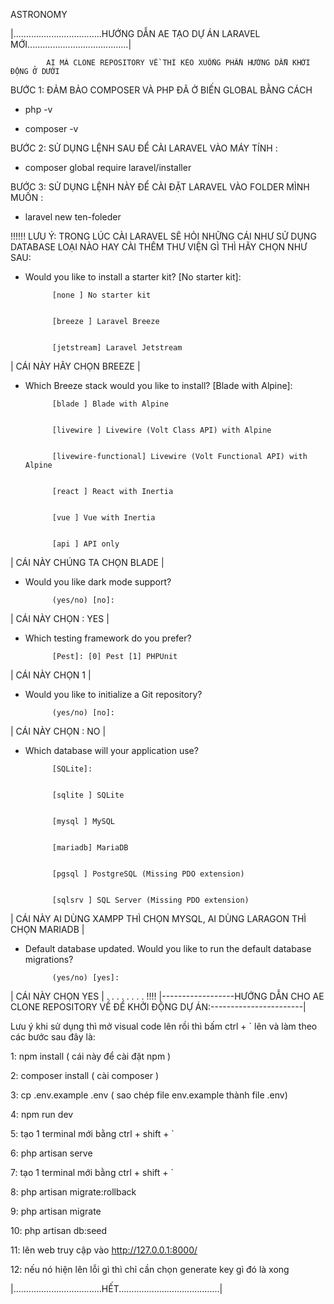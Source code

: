 ASTRONOMY


|...................................HƯỚNG DẪN AE TẠO DỰ ÁN LARAVEL MỚI........................................|


            AI MÀ CLONE REPOSITORY VỀ THÌ KÉO XUỐNG PHẦN HƯỚNG DẪN KHỞI ĐỘNG Ở DƯỚI         


BƯỚC 1: ĐẢM BẢO COMPOSER VÀ PHP ĐÃ Ở BIẾN GLOBAL BẰNG CÁCH


- php -v


- composer -v


BƯỚC 2: SỬ DỤNG LỆNH SAU ĐỂ CÀI LARAVEL VÀO MÁY TÍNH :


- composer global require laravel/installer


BƯỚC 3: SỬ DỤNG LỆNH NÀY ĐỂ CÀI ĐẶT LARAVEL VÀO FOLDER MÌNH MUỐN :


- laravel new ten-foleder


 !!!!!! LƯU Ý: TRONG LÚC CÀI LARAVEL SẼ HỎI NHỮNG CÁI NHƯ SỬ DỤNG DATABASE LOẠI NÀO HAY CÀI THÊM THƯ VIỆN GÌ THÌ HÃY CHỌN NHƯ SAU:


- Would you like to install a starter kit? [No starter kit]:


            [none ] No starter kit


            [breeze ] Laravel Breeze


            [jetstream] Laravel Jetstream


|     CÁI NÀY HÃY CHỌN BREEZE     |


- Which Breeze stack would you like to install? [Blade with Alpine]:


            [blade ] Blade with Alpine


            [livewire ] Livewire (Volt Class API) with Alpine


            [livewire-functional] Livewire (Volt Functional API) with Alpine


            [react ] React with Inertia


            [vue ] Vue with Inertia


            [api ] API only


|     CÁI NÀY CHÚNG TA CHỌN BLADE     |


- Would you like dark mode support?


            (yes/no) [no]:


|     CÁI NÀY CHỌN : YES     |


- Which testing framework do you prefer?


            [Pest]: [0] Pest [1] PHPUnit


|     CÁI NÀY CHỌN 1     |


- Would you like to initialize a Git repository?


            (yes/no) [no]:


|     CÁI NÀY CHỌN : NO     |


- Which database will your application use?


            [SQLite]:


            [sqlite ] SQLite


            [mysql ] MySQL


            [mariadb] MariaDB


            [pgsql ] PostgreSQL (Missing PDO extension)


            [sqlsrv ] SQL Server (Missing PDO extension)


|     CÁI NÀY AI DÙNG XAMPP THÌ CHỌN MYSQL, AI DÙNG LARAGON THÌ CHỌN MARIADB     |


- Default database updated. Would you like to run the default database migrations?


            (yes/no) [yes]:


|     CÁI NÀY CHỌN YES     |
.
.
.
.
.
.
.
.
!!!!        |------------------HƯỚNG DẪN CHO AE CLONE REPOSITORY VỀ ĐỂ KHỞI ĐỘNG DỰ ÁN:-----------------------|     


Lưu ý khi sử dụng thì mở visual code lên rồi thì bấm ctrl + ` lên và làm theo các bước sau đây là:


1:  npm install ( cái này để cài đặt npm )


2:  composer install ( cài composer )


3:  cp .env.example .env ( sao chép file env.example thành file .env)


4:  npm run dev 


5:  tạo 1 terminal mới bằng ctrl + shift + `


6:  php artisan serve 


7:  tạo 1 terminal mới bằng ctrl + shift + `


8:  php artisan migrate:rollback 


9:  php artisan migrate 


10: php artisan db:seed


11: lên web truy cập vào http://127.0.0.1:8000/


12: nếu nó hiện lên lỗi gì thì chỉ cần chọn generate key gì đó là xong 


|...................................HẾT........................................|